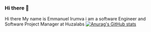 ### Hi there 👋

Hi there My name is Emmanuel Irumva i am a software Engineer and Software Project Manager at Huzalabs
[![Anurag's GitHub stats](https://github-readme-stats.vercel.app/api?username=IRUMVAEmmanuel1)](https://github.com/anuraghazra/github-readme-stats)
